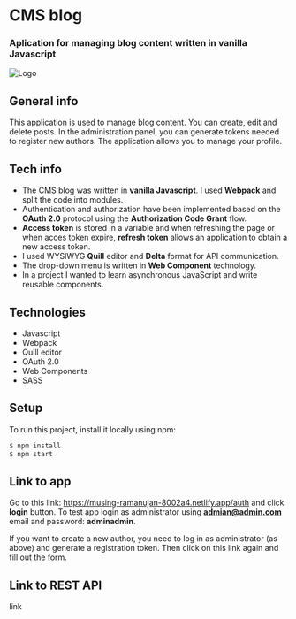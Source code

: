 # CMS blog

### Aplication for managing blog content written in vanilla Javascript

![Logo](work_1.png)

## General info

This application is used to manage blog content. You can create, edit and delete posts. In the
administration panel, you can generate tokens needed to register new authors. The application allows
you to manage your profile.

## Tech info

- The CMS blog was written in **vanilla Javascript**. I used **Webpack** and split the code into
  modules.
- Authentication and authorization have been implemented based on the **OAuth 2.0** protocol using
  the **Authorization Code Grant** flow.
- **Access token** is stored in a variable and when refreshing the page or when acces token expire,
  **refresh token** allows an application to obtain a new access token.
- I used WYSIWYG **Quill** editor and **Delta** format for API communication.
- The drop-down menu is written in **Web Component** technology.
- In a project I wanted to learn asynchronous JavaScript and write reusable components.

## Technologies

- Javascript
- Webpack
- Quill editor
- OAuth 2.0
- Web Components
- SASS

## Setup

To run this project, install it locally using npm:

```sh
$ npm install
$ npm start
```

## Link to app

Go to this link: https://musing-ramanujan-8002a4.netlify.app/auth and click **login** button. To
test app login as administrator using **admian@admin.com** email and password: **adminadmin**.

If you want to create a new author, you need to log in as administrator (as above) and generate a
registration token. Then click on this link again and fill out the form.

## Link to REST API

link
